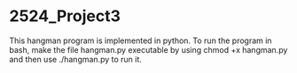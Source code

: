 # 2524_Project3
This hangman program is implemented in python. To run the program in bash, make the file hangman.py executable by using chmod +x hangman.py and then use ./hangman.py to run it.

